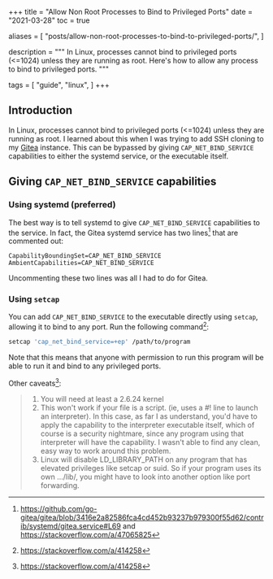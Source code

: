 +++
title = "Allow Non Root Processes to Bind to Privileged Ports"
date = "2021-03-28"
toc = true

aliases = [
  "posts/allow-non-root-processes-to-bind-to-privileged-ports/",
]

description = """
In Linux, processes cannot bind to privileged ports (<=1024) unless they are
running as root. Here's how to allow any process to bind to privileged ports.
"""

tags = [
  "guide",
  "linux",
]
+++

## Introduction

In Linux, processes cannot bind to privileged ports (<=1024) unless they are
running as root. I learned about this when I was trying to add SSH cloning to my
[Gitea](https://gitea.io) instance. This can be bypassed by giving
`CAP_NET_BIND_SERVICE` capabilities to either the systemd service, or the
executable itself.

## Giving `CAP_NET_BIND_SERVICE` capabilities

### Using systemd (preferred)

The best way is to tell systemd to give `CAP_NET_BIND_SERVICE`
capabilities to the service. In fact, the Gitea systemd service has two
lines[^1] that are commented out:

```systemd
CapabilityBoundingSet=CAP_NET_BIND_SERVICE
AmbientCapabilities=CAP_NET_BIND_SERVICE
```

Uncommenting these two lines was all I had to do for Gitea.

### Using `setcap`

You can add `CAP_NET_BIND_SERVICE` to the executable directly using `setcap`,
allowing it to bind to any port. Run the following command[^2]:

```bash
setcap 'cap_net_bind_service=+ep' /path/to/program
```

Note that this means that anyone with permission to run this program will be
able to run it and bind to any privileged ports.

Other caveats[^2]:

> 1. You will need at least a 2.6.24 kernel
> 2. This won't work if your file is a script. (ie, uses a #! line to launch an
>    interpreter). In this case, as far I as understand, you'd have to apply the
>    capability to the interpreter executable itself, which of course is a
>    security nightmare, since any program using that interpreter will have the
>    capability. I wasn't able to find any clean, easy way to work around this
>    problem.
> 3. Linux will disable LD\_LIBRARY\_PATH on any program that has elevated
>    privileges like setcap or suid. So if your program uses its own .../lib/,
>    you might have to look into another option like port forwarding.

[^1]: https://github.com/go-gitea/gitea/blob/3416e2a82586fca4cd452b93237b979300f55d62/contrib/systemd/gitea.service#L69
      and https://stackoverflow.com/a/47065825
[^2]: https://stackoverflow.com/a/414258
